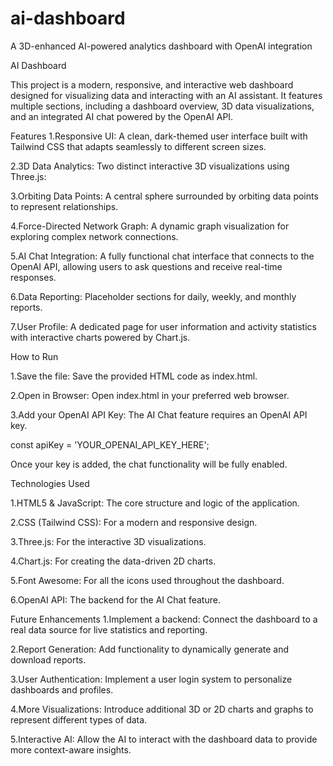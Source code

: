 # ai-dashboard
A 3D-enhanced AI-powered analytics dashboard with OpenAI integration

AI Dashboard

This project is a modern, responsive, and interactive web dashboard designed for visualizing data and interacting with an AI assistant. It features multiple sections, including a dashboard overview, 3D data visualizations, and an integrated AI chat powered by the OpenAI API.


Features
1.Responsive UI: A clean, dark-themed user interface built with Tailwind CSS that adapts seamlessly to different screen sizes.

2.3D Data Analytics: Two distinct interactive 3D visualizations using Three.js:

3.Orbiting Data Points: A central sphere surrounded by orbiting data points to represent relationships.

4.Force-Directed Network Graph: A dynamic graph visualization for exploring complex network connections.

5.AI Chat Integration: A fully functional chat interface that connects to the OpenAI API, allowing users to ask questions and receive real-time responses.

6.Data Reporting: Placeholder sections for daily, weekly, and monthly reports.

7.User Profile: A dedicated page for user information and activity statistics with interactive charts powered by Chart.js.




How to Run

1.Save the file: Save the provided HTML code as index.html.

2.Open in Browser: Open index.html in your preferred web browser.

3.Add your OpenAI API Key: The AI Chat feature requires an OpenAI API key.

const apiKey = 'YOUR_OPENAI_API_KEY_HERE';

Once your key is added, the chat functionality will be fully enabled.





Technologies Used

1.HTML5 & JavaScript: The core structure and logic of the application.

2.CSS (Tailwind CSS): For a modern and responsive design.

3.Three.js: For the interactive 3D visualizations.

4.Chart.js: For creating the data-driven 2D charts.

5.Font Awesome: For all the icons used throughout the dashboard.

6.OpenAI API: The backend for the AI Chat feature.



Future Enhancements
1.Implement a backend: Connect the dashboard to a real data source for live statistics and reporting.

2.Report Generation: Add functionality to dynamically generate and download reports.

3.User Authentication: Implement a user login system to personalize dashboards and profiles.

4.More Visualizations: Introduce additional 3D or 2D charts and graphs to represent different types of data.

5.Interactive AI: Allow the AI to interact with the dashboard data to provide more context-aware insights.